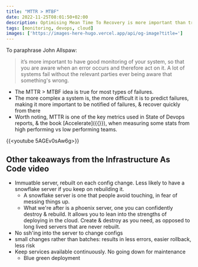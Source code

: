 ```yaml
---
title: "MTTR > MTBF"
date: 2022-11-25T08:01:50+02:00
description: Optimising Mean Time To Recovery is more important than trying to minimise Mean Time Between Failures.
tags: [monitoring, devops, cloud]
images: ['https://images-here-hugo.vercel.app/api/og-image?title=']
---
```


To paraphrase John Allspaw:

> it’s more important to have good monitoring of your system, so that you are aware when an error occurs and therefore act on it. A lot of systems fail without the relevant parties ever being aware that something's wrong.

- The MTTR > MTBF idea is true for most types of failures.
- The more complex a system is, the more difficult it is to predict failures, making it more important to be notified of failures, & recover quickly from there
- Worth noting, MTTR is one of the key metrics used in State of Devops reports, & the book [Accelerate]({{<ref accelerate>}}), when measuring some stats from high performing vs low performing teams.

{{<youtube 5AGEv0sAw6g>}}

## Other takeaways from the Infrastructure As Code video

- Immuatble server, rebuilt on each config change. Less likely to have a snowflake server if you keep on rebuilding it.
  - A snowflake server is one that people avoid touching, in fear of messing things up.
  - What we're after is a phoenix server, one you can confidently destroy & rebuild. It allows you to lean into the strengths of deploying in the cloud. Create & destroy as you need, as opposed to long lived servers that are never rebuilt.
- No ssh'ing into the server to change configs
- small changes rather than batches: results in less errors, easier rollback, less risk
- Keep services available continuously. No going down for maintenance
  - Blue green deployment
